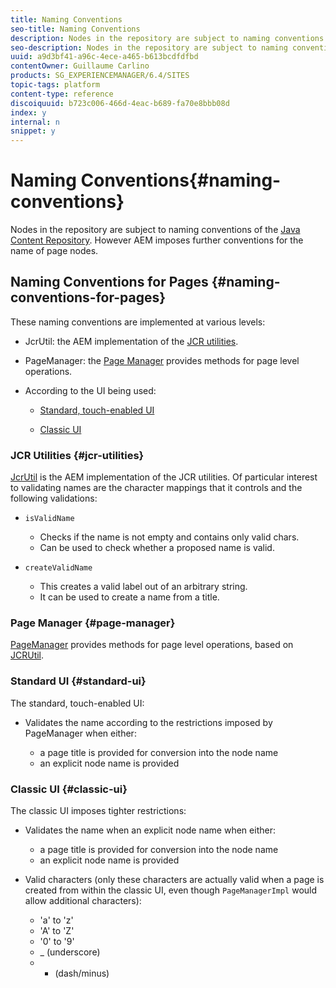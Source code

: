 ```yaml
---
title: Naming Conventions
seo-title: Naming Conventions
description: Nodes in the repository are subject to naming conventions of the Java Content Repository
seo-description: Nodes in the repository are subject to naming conventions of the Java Content Repository
uuid: a9d3bf41-a96c-4ece-a465-b613bcdfdfbd
contentOwner: Guillaume Carlino
products: SG_EXPERIENCEMANAGER/6.4/SITES
topic-tags: platform
content-type: reference
discoiquuid: b723c006-466d-4eac-b689-fa70e8bbb08d
index: y
internal: n
snippet: y
---
```


# Naming Conventions{#naming-conventions}

Nodes in the repository are subject to naming conventions of the [Java Content Repository](../../../sites/developing/using/the-basics.md#javacontentrepository). However AEM imposes further conventions for the name of page nodes.

## Naming Conventions for Pages {#naming-conventions-for-pages}

These naming conventions are implemented at various levels:

* JcrUtil: the AEM implementation of the [JCR utilities](#jcrutilities).
* PageManager: the [Page Manager](#pagemanager) provides methods for page level operations.
* According to the UI being used:

    * [Standard, touch-enabled UI](#standardui)  
    
    * [Classic UI](#classicui)

### JCR Utilities {#jcr-utilities}

[JcrUtil](/sites/developing/using/reference-materials/javadoc/index.html?com/day/cq/commons/jcr/JcrUtil) is the AEM implementation of the JCR utilities. Of particular interest to validating names are the character mappings that it controls and the following validations:

* `isValidName`

    * Checks if the name is not empty and contains only valid chars.
    * Can be used to check whether a proposed name is valid.

* `createValidName`

    * This creates a valid label out of an arbitrary string.  
    * It can be used to create a name from a title.

### Page Manager {#page-manager}

[PageManager](/sites/developing/using/reference-materials/javadoc/com/day/cq/wcm/api/PageManager) provides methods for page level operations, based on [JCRUtil](#jcrutilities).

### Standard UI {#standard-ui}

The standard, touch-enabled UI:

* Validates the name according to the restrictions imposed by PageManager when either:

    * a page title is provided for conversion into the node name
    * an explicit node name is provided

### Classic UI {#classic-ui}

The classic UI imposes tighter restrictions:

* Validates the name when an explicit node name when either:

    * a page title is provided for conversion into the node name
    * an explicit node name is provided

* Valid characters (only these characters are actually valid when a page is created from within the classic UI, even though `PageManagerImpl` would allow additional characters):

    * 'a' to 'z'
    * 'A' to 'Z'
    * '0' to '9'
    * _ (underscore)
    * - (dash/minus)


